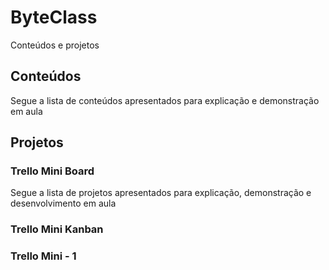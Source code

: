 # ByteClass

Conteúdos e projetos

## Conteúdos

Segue a lista de conteúdos apresentados para explicação e demonstração em aula

## Projetos

### Trello Mini Board

Segue a lista de projetos apresentados para explicação, demonstração e desenvolvimento em aula

### Trello Mini Kanban

### Trello Mini - 1